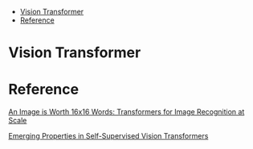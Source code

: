 <!--ts-->
   * [Vision Transformer](#vision-transformer)
   * [Reference](#reference)

<!-- Added by: gil_diy, at: Wed 30 Mar 2022 10:52:01 IDT -->

<!--te-->

# Vision Transformer


# Reference

[An Image is Worth 16x16 Words: Transformers for Image Recognition at Scale](https://arxiv.org/abs/2010.11929)

[Emerging Properties in Self-Supervised Vision Transformers](https://arxiv.org/abs/2104.14294)

